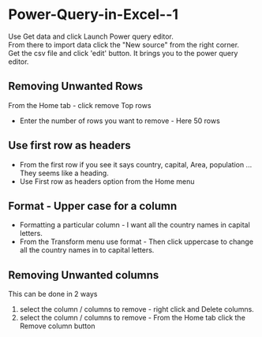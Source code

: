 # Power-Query-in-Excel--1

Use Get data and click Launch Power query editor.    
From there to import data click the "New source" from the right corner.    
Get the csv file and click 'edit' button. It brings you to the power query editor.

## Removing Unwanted Rows

From the Home tab - click remove Top rows
- Enter the number of rows you want to remove - Here 50 rows
## Use first row as headers
- From the first row if you see it says country, capital, Area, population ... They seems like a heading.
- Use First row as headers option from the Home menu
## Format - Upper case for a column
- Formatting a particular column - I want all the country names in capital letters.
- From the Transform menu use format - Then click uppercase to change all the country names in to capital letters.
## Removing Unwanted columns
  This can be done in 2 ways
  1. select the column / columns to remove - right click and Delete columns.
  2. select the column / columns to remove - From the Home tab click the Remove column button
  
  
